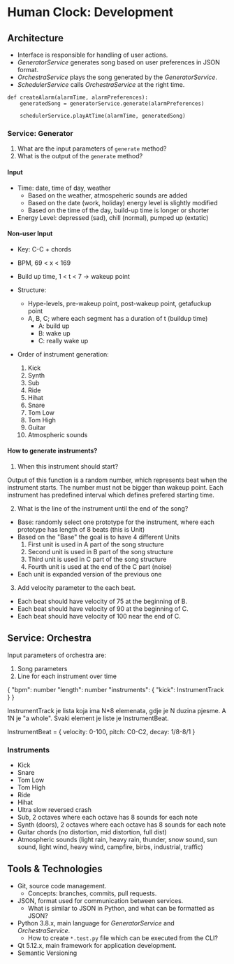 # Human Clock: Development


## Architecture

- Interface is responsible for handling of user actions.
- *GeneratorService* generates song based on user preferences in JSON format.
- *OrchestraService* plays the song generated by the *GeneratorService*.
- *SchedulerService* calls *OrchestraService* at the right time.

```
def createAlarm(alarmTime, alarmPreferences):
    generatedSong = generatorService.generate(alarmPreferences)

    schedulerService.playAtTime(alarmTime, generatedSong)
```


### Service: Generator

1. What are the input parameters of `generate` method?
2. What is the output of the `generate` method?

#### Input

- Time: date, time of day, weather
    - Based on the weather, atmospeheric sounds are added
    - Based on the date (work, holiday) energy level is slightly modified
    - Based on the time of the day, build-up time is longer or shorter
- Energy Level: depressed (sad), chill (normal), pumped up (extatic) 


#### Non-user Input

- Key: C-C + chords
- BPM, 69 < x < 169
- Build up time, 1 < t < 7 -> wakeup point
- Structure:
	- Hype-levels, pre-wakeup point, post-wakeup point, getafuckup point
	- A, B, C; where each segment has a duration of t (buildup time)
		- A: build up
		- B: wake up
		- C: really wake up

- Order of instrument generation:
	1. Kick
	2. Synth
	3. Sub
	4. Ride
	5. Hihat
	6. Snare
	7. Tom Low
	8. Tom High
	9. Guitar
	10. Atmospheric sounds

#### How to generate instruments?

1. When this instrument should start?

Output of this function is a random number, which represents beat when the instrument starts. The number must not be bigger than wakeup point. Each instrument has predefined interval which defines prefered starting time.

2. What is the line of the instrument until the end of the song?

- Base: randomly select one prototype for the instrument, where each prototype has length of 8 beats (this is Unit)
- Based on the "Base" the goal is to have 4 different Units
	1. First unit is used in A part of the song structure
	2. Second unit is used in B part of the song structure
	3. Third unit is used in C part of the song structure
	4. Fourth unit is used at the end of the C part (noise)
- Each unit is expanded version of the previous one

3. Add velocity parameter to the each beat.

- Each beat should have velocity of 75 at the beginning of B.
- Each beat should have velocity of 90 at the beginning of C.
- Each beat should have velocity of 100 near the end of C.


## Service: Orchestra

Input parameters of orchestra are:

1. Song parameters
2. Line for each instrument over time

{
    "bpm": number
    "length": number
    "instruments": {
        "kick": InstrumentTrack
    }
}

InstrumentTrack je lista koja ima N*8 elemenata, gdje je N duzina pjesme. A 1N je "a whole".
Svaki element je liste je InstrumentBeat.

InstrumentBeat = {
    velocity: 0-100,
    pitch: C0-C2,
    decay: 1/8-8/1
}

### Instruments

- Kick
- Snare
- Tom Low
- Tom High
- Ride
- Hihat
- Ultra slow reversed crash
- Sub, 2 octaves where each octave has 8 sounds for each note
- Synth (doors), 2 octaves where each octave has 8 sounds for each note
- Guitar chords (no distortion, mid distortion, full dist)
- Atmospheric sounds (light rain, heavy rain, thunder, snow sound, sun sound, light wind, heavy wind, campfire, birbs, industrial, traffic)

## Tools & Technologies

* Git, source code management.
    * Concepts: branches, commits, pull requests.
* JSON, format used for communication between services.
    * What is similar to JSON in Python, and what can be formatted as JSON?
* Python 3.8.x, main language for *GeneratorService* and *OrchestraService*.
    * How to create `*.test.py` file which can be executed from the CLI?
* Qt 5.12.x, main framework for application development.
* Semantic Versioning
